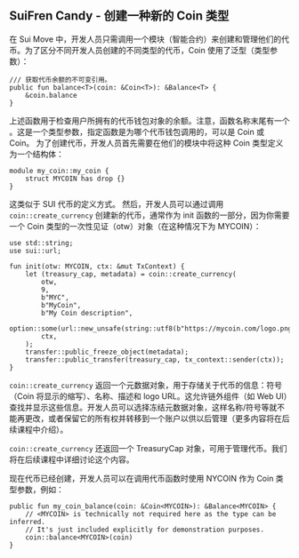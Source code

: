 ## SuiFren Candy - 创建一种新的 Coin 类型

在 Sui Move 中，开发人员只需调用一个模块（智能合约）来创建和管理他们的代币。为了区分不同开发人员创建的不同类型的代币，Coin 使用了泛型（类型参数）：

```move
/// 获取代币余额的不可变引用。
public fun balance<T>(coin: &Coin<T>): &Balance<T> {
    &coin.balance
}
```
上述函数用于检查用户所拥有的代币钱包对象的余额。注意，函数名称末尾有一个 <T>。这是一个类型参数，指定函数是为哪个代币钱包调用的，可以是 Coin<MYCOIN> 或 Coin<YourCoin>。
为了创建代币，开发人员首先需要在他们的模块中将这种 Coin 类型定义为一个结构体：

```move
module my_coin::my_coin {
    struct MYCOIN has drop {}
}
```

这类似于 SUI 代币的定义方式。
然后，开发人员可以通过调用 `coin::create_currency` 创建新的代币，通常作为 init 函数的一部分，因为你需要一个 Coin 类型的一次性见证（otw）对象（在这种情况下为 MYCOIN）：

```move
use std::string;
use sui::url;

fun init(otw: MYCOIN, ctx: &mut TxContext) {
    let (treasury_cap, metadata) = coin::create_currency(
        otw,
        9,
        b"MYC",
        b"MyCoin",
        b"My Coin description",                       
        option::some(url::new_unsafe(string::utf8(b"https://mycoin.com/logo.png"))),
        ctx,
    );
    transfer::public_freeze_object(metadata);
    transfer::public_transfer(treasury_cap, tx_context::sender(ctx));
}
```
`coin::create_currency` 返回一个元数据对象，用于存储关于代币的信息：符号（Coin 将显示的缩写）、名称、描述和 logo URL。这允许链外组件（如 Web UI）查找并显示这些信息。开发人员可以选择冻结元数据对象，这样名称/符号等就不能再更改，或者保留它的所有权并转移到一个账户以供以后管理（更多内容将在后续课程中介绍）。

`coin::create_currency` 还返回一个 TreasuryCap 对象，可用于管理代币。我们将在后续课程中详细讨论这个内容。

现在代币已经创建，开发人员可以在调用代币函数时使用 NYCOIN 作为 Coin 类型参数，例如：

```move
public fun my_coin_balance(coin: &Coin<MYCOIN>): &Balance<MYCOIN> {
    // <MYCOIN> is technically not required here as the type can be inferred.
    // It's just included explicitly for demonstration purposes.
    coin::balance<MYCOIN>(coin)
}
```
